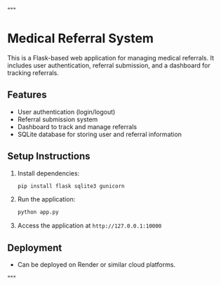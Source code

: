 """
# Medical Referral System

This is a Flask-based web application for managing medical referrals. It includes user authentication, referral submission, and a dashboard for tracking referrals.

## Features
- User authentication (login/logout)
- Referral submission system
- Dashboard to track and manage referrals
- SQLite database for storing user and referral information

## Setup Instructions
1. Install dependencies:
   ```bash
   pip install flask sqlite3 gunicorn
   ```
2. Run the application:
   ```bash
   python app.py
   ```
3. Access the application at `http://127.0.0.1:10000`

## Deployment
- Can be deployed on Render or similar cloud platforms.

"""
